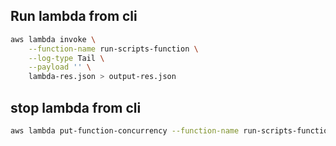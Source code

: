 ## Run lambda from cli
``` sh
aws lambda invoke \
    --function-name run-scripts-function \
    --log-type Tail \
    --payload '' \
    lambda-res.json > output-res.json
```
## stop lambda from cli
``` sh
aws lambda put-function-concurrency --function-name run-scripts-function --reserved-concurrent-executions 0
```